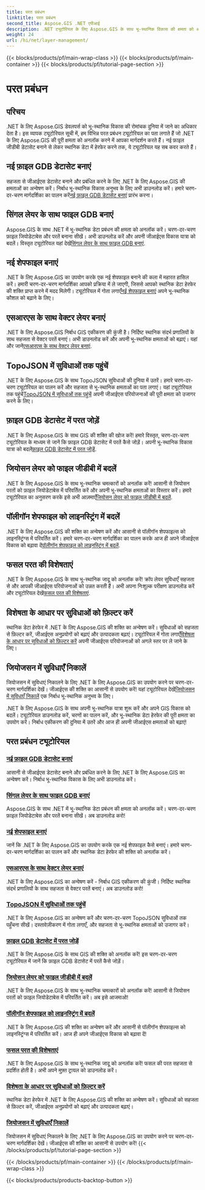 ```yaml
---
title: परत प्रबंधन
linktitle: परत प्रबंधन
second_title: Aspose.GIS .NET एपीआई
description: .NET ट्यूटोरियल के लिए Aspose.GIS के साथ भू-स्थानिक विकास की क्षमता को अनलॉक करें। जीआईएस डेटासेट को सहजता से बनाएं, प्रबंधित करें और हेरफेर करें।
weight: 24
url: /hi/net/layer-management/
---
```


{{< blocks/products/pf/main-wrap-class >}}
{{< blocks/products/pf/main-container >}}
{{< blocks/products/pf/tutorial-page-section >}}

# परत प्रबंधन

## परिचय

.NET के लिए Aspose.GIS डेवलपर्स को भू-स्थानिक विकास की रोमांचक दुनिया में जाने का अधिकार देता है। इस व्यापक ट्यूटोरियल सूची में, हम विभिन्न परत प्रबंधन ट्यूटोरियल का पता लगाते हैं जो .NET के लिए Aspose.GIS की पूरी क्षमता को अनलॉक करने में आपका मार्गदर्शन करते हैं। नई फ़ाइल जीडीबी डेटासेट बनाने से लेकर स्थानिक डेटा में हेरफेर करने तक, ये ट्यूटोरियल यह सब कवर करते हैं।

## नई फ़ाइल GDB डेटासेट बनाएं 
 सहजता से जीआईएस डेटासेट बनाने और प्रबंधित करने के लिए .NET के लिए Aspose.GIS की क्षमताओं का अन्वेषण करें। निर्बाध भू-स्थानिक विकास अनुभव के लिए अभी डाउनलोड करें। हमारे चरण-दर-चरण मार्गदर्शिका का पालन करें[नई फ़ाइल GDB डेटासेट बनाएं](./create-new-file-gdb-dataset/) प्रारंभ करना।

## सिंगल लेयर के साथ फाइल GDB बनाएं 
 Aspose.GIS के साथ .NET में भू-स्थानिक डेटा प्रबंधन की क्षमता को अनलॉक करें। चरण-दर-चरण फ़ाइल जियोडेटाबेस और परतें बनाना सीखें। अभी डाउनलोड करें और अपनी जीआईएस विकास यात्रा को बदलें। विस्तृत ट्यूटोरियल यहां देखें[सिंगल लेयर के साथ फाइल GDB बनाएं](./create-file-gdb-with-single-layer/).

## नई शेपफाइल बनाएं 
 .NET के लिए Aspose.GIS का उपयोग करके एक नई शेपफाइल बनाने की कला में महारत हासिल करें। हमारी चरण-दर-चरण मार्गदर्शिका आपको प्रक्रिया में ले जाएगी, जिससे आपको स्थानिक डेटा हेरफेर की शक्ति प्राप्त करने में मदद मिलेगी। ट्यूटोरियल में गोता लगाएँ[नई शेपफाइल बनाएं](./create-new-shapefile/) अपने भू-स्थानिक कौशल को बढ़ाने के लिए।

## एसआरएस के साथ वेक्टर लेयर बनाएं 
.NET के लिए Aspose.GIS निर्बाध GIS एकीकरण की कुंजी है। निर्दिष्ट स्थानिक संदर्भ प्रणालियों के साथ सहजता से वेक्टर परतें बनाएं। अभी डाउनलोड करें और अपनी भू-स्थानिक क्षमताओं को बढ़ाएं। यहां और जानें[एसआरएस के साथ वेक्टर लेयर बनाएं](./create-vector-layer-with-srs/).

## TopoJSON में सुविधाओं तक पहुंचें 
 .NET के लिए Aspose.GIS के साथ TopoJSON सुविधाओं की दुनिया में उतरें। हमारे चरण-दर-चरण ट्यूटोरियल का पालन करें और सहजता से भू-स्थानिक क्षमताओं का पता लगाएं। यहां ट्यूटोरियल तक पहुंचें[TopoJSON में सुविधाओं तक पहुंचें](./access-features-in-topojson/) अपनी जीआईएस परियोजनाओं की पूरी क्षमता को उजागर करने के लिए।

## फ़ाइल GDB डेटासेट में परत जोड़ें 
 .NET के लिए Aspose.GIS के साथ GIS की शक्ति की खोज करें! हमारे विस्तृत, चरण-दर-चरण ट्यूटोरियल के माध्यम से जानें कि फ़ाइल GDB डेटासेट में परतें कैसे जोड़ें। अपनी भू-स्थानिक विकास यात्रा को बदलें[फ़ाइल GDB डेटासेट में परत जोड़ें](./add-layer-to-file-gdb-dataset/).

## जियोसन लेयर को फाइल जीडीबी में बदलें 
 .NET के लिए Aspose.GIS के साथ भू-स्थानिक चमत्कारों को अनलॉक करें! आसानी से जियोसन परतों को फ़ाइल जियोडेटाबेस में परिवर्तित करें और अपनी भू-स्थानिक क्षमताओं का विस्तार करें। हमारे ट्यूटोरियल का अनुसरण करके इसे अभी आज़माएँ[जियोसन लेयर को फाइल जीडीबी में बदलें](./convert-geojson-layer-to-file-gdb/).

## पॉलीगॉन शेपफाइल को लाइनस्ट्रिंग में बदलें 
.NET के लिए Aspose.GIS की शक्ति का अन्वेषण करें और आसानी से पॉलीगॉन शेपफाइल्स को लाइनस्ट्रिंग्स में परिवर्तित करें। हमारे चरण-दर-चरण मार्गदर्शिका का पालन करके आज ही अपने जीआईएस विकास को बढ़ावा दें[पॉलीगॉन शेपफाइल को लाइनस्ट्रिंग में बदलें](./convert-polygon-shapefile-to-linestring/).

## फसल परत की विशेषताएं 
 .NET के लिए Aspose.GIS के साथ भू-स्थानिक जादू को अनलॉक करें! क्रॉप लेयर सुविधाएँ सहजता से और आपकी जीआईएस परियोजनाओं को उन्नत करती हैं। अभी अपना निःशुल्क परीक्षण डाउनलोड करें और ट्यूटोरियल देखें[फसल परत की विशेषताएं](./crop-layer-features/).

## विशेषता के आधार पर सुविधाओं को फ़िल्टर करें 
 स्थानिक डेटा हेरफेर में .NET के लिए Aspose.GIS की शक्ति का अन्वेषण करें। सुविधाओं को सहजता से फ़िल्टर करें, जीआईएस अनुप्रयोगों को बढ़ाएं और उत्पादकता बढ़ाएं। ट्यूटोरियल में गोता लगाएँ[विशेषता के आधार पर सुविधाओं को फ़िल्टर करें](./filter-features-by-attribute/) अपनी जीआईएस परियोजनाओं को अगले स्तर पर ले जाने के लिए।

## जियोजसन में सुविधाएँ निकालें 
 जियोजसन में सुविधाएं निकालने के लिए .NET के लिए Aspose.GIS का उपयोग करने पर चरण-दर-चरण मार्गदर्शिका देखें। जीआईएस की शक्ति का आसानी से उपयोग करें! यहां ट्यूटोरियल देखें[जियोजसन में सुविधाएँ निकालें](./extract-features-to-geojson/) एक निर्बाध भू-स्थानिक अनुभव के लिए।

.NET के लिए Aspose.GIS के साथ अपनी भू-स्थानिक यात्रा शुरू करें और अपने GIS विकास को बदलें। ट्यूटोरियल डाउनलोड करें, चरणों का पालन करें, और भू-स्थानिक डेटा हेरफेर की पूरी क्षमता का उपयोग करें। निर्बाध एकीकरण की दुनिया में उतरें और आज ही अपनी जीआईएस क्षमताओं को बढ़ाएं!
## परत प्रबंधन ट्यूटोरियल
### [नई फ़ाइल GDB डेटासेट बनाएं](./create-new-file-gdb-dataset/)
आसानी से जीआईएस डेटासेट बनाने और प्रबंधित करने के लिए .NET के लिए Aspose.GIS का अन्वेषण करें। निर्बाध भू-स्थानिक विकास के लिए अभी डाउनलोड करें। 
### [सिंगल लेयर के साथ फाइल GDB बनाएं](./create-file-gdb-with-single-layer/)
Aspose.GIS के साथ .NET में भू-स्थानिक डेटा प्रबंधन की क्षमता को अनलॉक करें। चरण-दर-चरण फ़ाइल जियोडेटाबेस और परतें बनाना सीखें। अब डाउनलोड करो!
### [नई शेपफाइल बनाएं](./create-new-shapefile/)
जानें कि .NET के लिए Aspose.GIS का उपयोग करके एक नई शेपफाइल कैसे बनाएं। हमारे चरण-दर-चरण मार्गदर्शिका का पालन करें और स्थानिक डेटा हेरफेर की शक्ति को अनलॉक करें।
### [एसआरएस के साथ वेक्टर लेयर बनाएं](./create-vector-layer-with-srs/)
.NET के लिए Aspose.GIS का अन्वेषण करें - निर्बाध GIS एकीकरण की कुंजी। निर्दिष्ट स्थानिक संदर्भ प्रणालियों के साथ सहजता से वेक्टर परतें बनाएं। अब डाउनलोड करो!
### [TopoJSON में सुविधाओं तक पहुंचें](./access-features-in-topojson/)
.NET के लिए Aspose.GIS का अन्वेषण करें और चरण-दर-चरण TopoJSON सुविधाओं तक पहुँचना सीखें। दस्तावेज़ीकरण में गोता लगाएँ, और सहजता से भू-स्थानिक क्षमताओं को उजागर करें।
### [फ़ाइल GDB डेटासेट में परत जोड़ें](./add-layer-to-file-gdb-dataset/)
.NET के लिए Aspose.GIS के साथ GIS की शक्ति को अनलॉक करें! इस चरण-दर-चरण ट्यूटोरियल में जानें कि फ़ाइल GDB डेटासेट में परतें कैसे जोड़ें।
### [जियोसन लेयर को फाइल जीडीबी में बदलें](./convert-geojson-layer-to-file-gdb/)
.NET के लिए Aspose.GIS के साथ भू-स्थानिक चमत्कारों को अनलॉक करें! आसानी से जियोसन परतों को फ़ाइल जियोडेटाबेस में परिवर्तित करें। अब इसे आजमाओ!
### [पॉलीगॉन शेपफाइल को लाइनस्ट्रिंग में बदलें](./convert-polygon-shapefile-to-linestring/)
.NET के लिए Aspose.GIS की शक्ति का अन्वेषण करें और आसानी से पॉलीगॉन शेपफाइल्स को लाइनस्ट्रिंग्स में परिवर्तित करें। आज ही अपने जीआईएस विकास को बढ़ावा दें!
### [फसल परत की विशेषताएं](./crop-layer-features/)
.NET के लिए Aspose.GIS के साथ भू-स्थानिक जादू को अनलॉक करें! फसल की परत सहजता से प्रदर्शित होती है। अभी अपने मुफ़्त ट्रायल को डाउनलोड करें।
### [विशेषता के आधार पर सुविधाओं को फ़िल्टर करें](./filter-features-by-attribute/)
स्थानिक डेटा हेरफेर में .NET के लिए Aspose.GIS की शक्ति का अन्वेषण करें। सुविधाओं को सहजता से फ़िल्टर करें, जीआईएस अनुप्रयोगों को बढ़ाएं और उत्पादकता बढ़ाएं।
### [जियोजसन में सुविधाएँ निकालें](./extract-features-to-geojson/)
जियोजसन में सुविधाएं निकालने के लिए .NET के लिए Aspose.GIS का उपयोग करने पर चरण-दर-चरण मार्गदर्शिका देखें। जीआईएस की शक्ति का आसानी से उपयोग करें! 
{{< /blocks/products/pf/tutorial-page-section >}}

{{< /blocks/products/pf/main-container >}}
{{< /blocks/products/pf/main-wrap-class >}}

{{< blocks/products/products-backtop-button >}}
